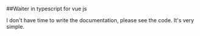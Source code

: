 ##Waiter in typescript for vue js

I don't have time to write the documentation, please see the code. It's very simple.